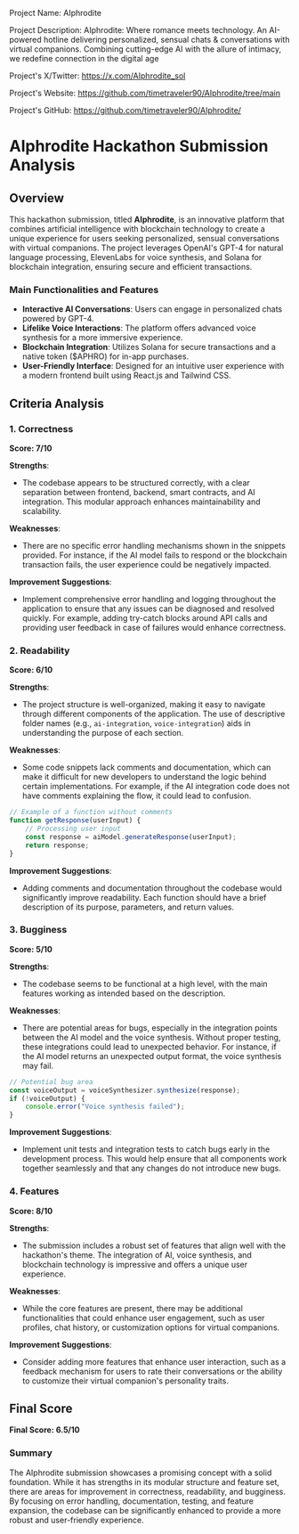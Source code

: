 
Project Name: AIphrodite


Project Description: AIphrodite: Where romance meets technology. An AI-powered hotline delivering personalized, sensual chats & conversations with virtual companions. Combining cutting-edge AI with the allure of intimacy, we redefine connection in the digital age


Project's X/Twitter: https://x.com/AIphrodite_sol


Project's Website: https://github.com/timetraveler90/AIphrodite/tree/main


Project's GitHub: https://github.com/timetraveler90/AIphrodite/






# AIphrodite Hackathon Submission Analysis

## Overview
This hackathon submission, titled **AIphrodite**, is an innovative platform that combines artificial intelligence with blockchain technology to create a unique experience for users seeking personalized, sensual conversations with virtual companions. The project leverages OpenAI's GPT-4 for natural language processing, ElevenLabs for voice synthesis, and Solana for blockchain integration, ensuring secure and efficient transactions. 

### Main Functionalities and Features
- **Interactive AI Conversations**: Users can engage in personalized chats powered by GPT-4.
- **Lifelike Voice Interactions**: The platform offers advanced voice synthesis for a more immersive experience.
- **Blockchain Integration**: Utilizes Solana for secure transactions and a native token ($APHRO) for in-app purchases.
- **User-Friendly Interface**: Designed for an intuitive user experience with a modern frontend built using React.js and Tailwind CSS.

## Criteria Analysis

### 1. Correctness
**Score: 7/10**

**Strengths**: 
- The codebase appears to be structured correctly, with a clear separation between frontend, backend, smart contracts, and AI integration. This modular approach enhances maintainability and scalability.

**Weaknesses**: 
- There are no specific error handling mechanisms shown in the snippets provided. For instance, if the AI model fails to respond or the blockchain transaction fails, the user experience could be negatively impacted.

**Improvement Suggestions**: 
- Implement comprehensive error handling and logging throughout the application to ensure that any issues can be diagnosed and resolved quickly. For example, adding try-catch blocks around API calls and providing user feedback in case of failures would enhance correctness.

### 2. Readability
**Score: 6/10**

**Strengths**: 
- The project structure is well-organized, making it easy to navigate through different components of the application. The use of descriptive folder names (e.g., `ai-integration`, `voice-integration`) aids in understanding the purpose of each section.

**Weaknesses**: 
- Some code snippets lack comments and documentation, which can make it difficult for new developers to understand the logic behind certain implementations. For example, if the AI integration code does not have comments explaining the flow, it could lead to confusion.

```javascript
// Example of a function without comments
function getResponse(userInput) {
    // Processing user input
    const response = aiModel.generateResponse(userInput);
    return response;
}
```

**Improvement Suggestions**: 
- Adding comments and documentation throughout the codebase would significantly improve readability. Each function should have a brief description of its purpose, parameters, and return values.

### 3. Bugginess
**Score: 5/10**

**Strengths**: 
- The codebase seems to be functional at a high level, with the main features working as intended based on the description.

**Weaknesses**: 
- There are potential areas for bugs, especially in the integration points between the AI model and the voice synthesis. Without proper testing, these integrations could lead to unexpected behavior. For instance, if the AI model returns an unexpected output format, the voice synthesis may fail.

```javascript
// Potential bug area
const voiceOutput = voiceSynthesizer.synthesize(response);
if (!voiceOutput) {
    console.error("Voice synthesis failed");
}
```

**Improvement Suggestions**: 
- Implement unit tests and integration tests to catch bugs early in the development process. This would help ensure that all components work together seamlessly and that any changes do not introduce new bugs.

### 4. Features
**Score: 8/10**

**Strengths**: 
- The submission includes a robust set of features that align well with the hackathon's theme. The integration of AI, voice synthesis, and blockchain technology is impressive and offers a unique user experience.

**Weaknesses**: 
- While the core features are present, there may be additional functionalities that could enhance user engagement, such as user profiles, chat history, or customization options for virtual companions.

**Improvement Suggestions**: 
- Consider adding more features that enhance user interaction, such as a feedback mechanism for users to rate their conversations or the ability to customize their virtual companion's personality traits.

## Final Score
**Final Score: 6.5/10**

### Summary
The AIphrodite submission showcases a promising concept with a solid foundation. While it has strengths in its modular structure and feature set, there are areas for improvement in correctness, readability, and bugginess. By focusing on error handling, documentation, testing, and feature expansion, the codebase can be significantly enhanced to provide a more robust and user-friendly experience.